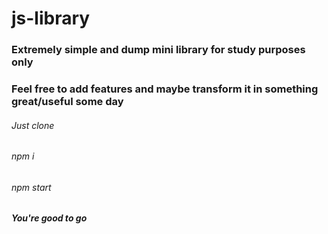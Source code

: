 # js-library
### Extremely simple and dump mini library for study purposes only  
### Feel free to add features and maybe transform it in something great/useful some day

###### Just clone
###### npm i
###### npm start
##### You're good to go
